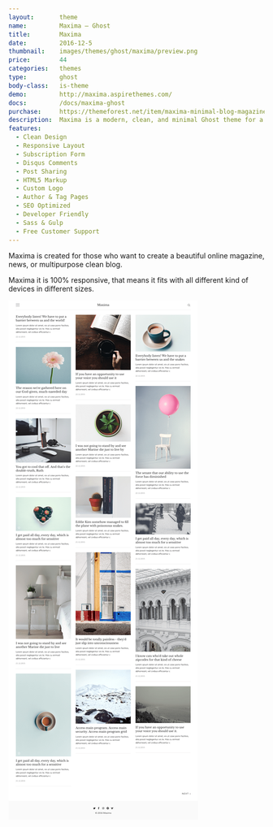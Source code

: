```yaml
---
layout:       theme
name:         Maxima – Ghost
title:        Maxima
date:         2016-12-5
thumbnail:    images/themes/ghost/maxima/preview.png
price:        44
categories:   themes
type:         ghost
body-class:   is-theme
demo:         http://maxima.aspirethemes.com/
docs:         /docs/maxima-ghost
purchase:     https://themeforest.net/item/maxima-minimal-blog-magazine-ghost-theme/19143684
description:  Maxima is a modern, clean, and minimal Ghost theme for a news or a magazine website
features:
  - Clean Design
  - Responsive Layout
  - Subscription Form
  - Disqus Comments
  - Post Sharing
  - HTML5 Markup
  - Custom Logo
  - Author & Tag Pages
  - SEO Optimized
  - Developer Friendly
  - Sass & Gulp
  - Free Customer Support
---
```


Maxima is created for those who want to create a beautiful online magazine, news, or multipurpose clean blog.

Maxima it is 100% responsive, that means it fits with all different kind of devices in different sizes.

![maxima-ghost-full-preview](/images/themes/ghost/maxima/full-preview.png)